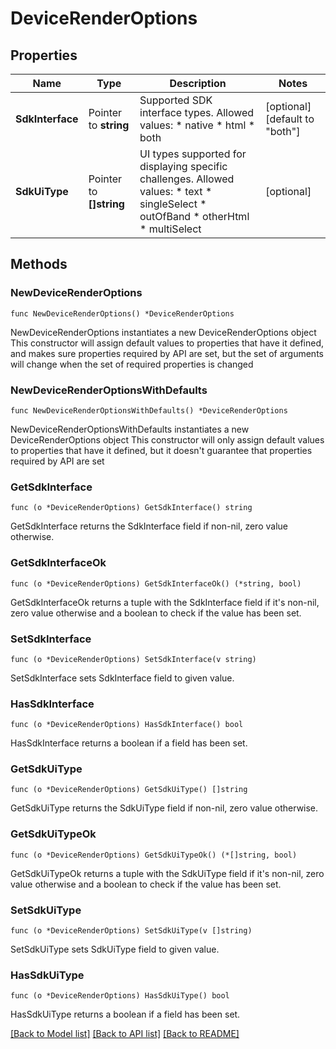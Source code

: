 # DeviceRenderOptions

## Properties

Name | Type | Description | Notes
------------ | ------------- | ------------- | -------------
**SdkInterface** | Pointer to **string** | Supported SDK interface types. Allowed values: * native * html * both | [optional] [default to "both"]
**SdkUiType** | Pointer to **[]string** | UI types supported for displaying specific challenges. Allowed values: * text * singleSelect * outOfBand * otherHtml * multiSelect | [optional] 

## Methods

### NewDeviceRenderOptions

`func NewDeviceRenderOptions() *DeviceRenderOptions`

NewDeviceRenderOptions instantiates a new DeviceRenderOptions object
This constructor will assign default values to properties that have it defined,
and makes sure properties required by API are set, but the set of arguments
will change when the set of required properties is changed

### NewDeviceRenderOptionsWithDefaults

`func NewDeviceRenderOptionsWithDefaults() *DeviceRenderOptions`

NewDeviceRenderOptionsWithDefaults instantiates a new DeviceRenderOptions object
This constructor will only assign default values to properties that have it defined,
but it doesn't guarantee that properties required by API are set

### GetSdkInterface

`func (o *DeviceRenderOptions) GetSdkInterface() string`

GetSdkInterface returns the SdkInterface field if non-nil, zero value otherwise.

### GetSdkInterfaceOk

`func (o *DeviceRenderOptions) GetSdkInterfaceOk() (*string, bool)`

GetSdkInterfaceOk returns a tuple with the SdkInterface field if it's non-nil, zero value otherwise
and a boolean to check if the value has been set.

### SetSdkInterface

`func (o *DeviceRenderOptions) SetSdkInterface(v string)`

SetSdkInterface sets SdkInterface field to given value.

### HasSdkInterface

`func (o *DeviceRenderOptions) HasSdkInterface() bool`

HasSdkInterface returns a boolean if a field has been set.

### GetSdkUiType

`func (o *DeviceRenderOptions) GetSdkUiType() []string`

GetSdkUiType returns the SdkUiType field if non-nil, zero value otherwise.

### GetSdkUiTypeOk

`func (o *DeviceRenderOptions) GetSdkUiTypeOk() (*[]string, bool)`

GetSdkUiTypeOk returns a tuple with the SdkUiType field if it's non-nil, zero value otherwise
and a boolean to check if the value has been set.

### SetSdkUiType

`func (o *DeviceRenderOptions) SetSdkUiType(v []string)`

SetSdkUiType sets SdkUiType field to given value.

### HasSdkUiType

`func (o *DeviceRenderOptions) HasSdkUiType() bool`

HasSdkUiType returns a boolean if a field has been set.


[[Back to Model list]](../README.md#documentation-for-models) [[Back to API list]](../README.md#documentation-for-api-endpoints) [[Back to README]](../README.md)



